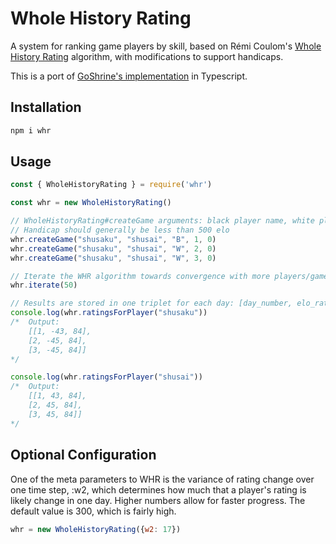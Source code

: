 # Whole History Rating

A system for ranking game players by skill, based on Rémi Coulom's [Whole History Rating](http://remi.coulom.free.fr/WHR/WHR.pdf) algorithm, with modifications to support handicaps.

This is a port of [GoShrine's implementation](https://github.com/goshrine/whole_history_rating) in Typescript. 

Installation
------------

```bash
npm i whr
```

Usage
-----
```js
const { WholeHistoryRating } = require('whr')

const whr = new WholeHistoryRating()

// WholeHistoryRating#createGame arguments: black player name, white player name, winner, day number, handicap
// Handicap should generally be less than 500 elo
whr.createGame("shusaku", "shusai", "B", 1, 0)
whr.createGame("shusaku", "shusai", "W", 2, 0)
whr.createGame("shusaku", "shusai", "W", 3, 0)

// Iterate the WHR algorithm towards convergence with more players/games, more iterations are needed.
whr.iterate(50)

// Results are stored in one triplet for each day: [day_number, elo_rating, uncertainty]
console.log(whr.ratingsForPlayer("shusaku"))
/*  Output:
    [[1, -43, 84], 
    [2, -45, 84], 
    [3, -45, 84]]
*/

console.log(whr.ratingsForPlayer("shusai"))
/*  Output:
    [[1, 43, 84], 
    [2, 45, 84], 
    [3, 45, 84]]
*/
```

Optional Configuration
----------------------

One of the meta parameters to WHR is the variance of rating change over one time step, :w2,
which determines how much that a player's rating is likely change in one day.  Higher numbers allow for faster progress.
The default value is 300, which is fairly high.
```js
whr = new WholeHistoryRating({w2: 17})
```
